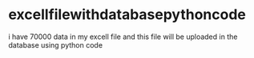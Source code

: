 # excellfilewithdatabasepythoncode
i have 70000 data in my excell file and this file will be uploaded in the database using python code
